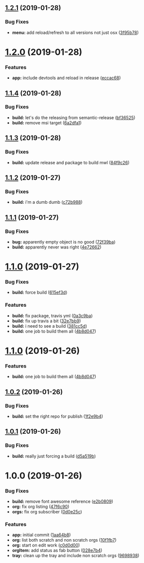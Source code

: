 ## [1.2.1](https://github.com/leboff/sfdx-org-manager/compare/v1.2.0...v1.2.1) (2019-01-28)


### Bug Fixes

* **menu:** add reload/refresh to all versions not just osx ([3f95b78](https://github.com/leboff/sfdx-org-manager/commit/3f95b78))

# [1.2.0](https://github.com/leboff/sfdx-org-manager/compare/v1.1.4...v1.2.0) (2019-01-28)


### Features

* **app:** include devtools and reload in release ([eccac68](https://github.com/leboff/sfdx-org-manager/commit/eccac68))

## [1.1.4](https://github.com/leboff/sfdx-org-manager/compare/v1.1.3...v1.1.4) (2019-01-28)

### Bug Fixes

- **build:** let's do the releasing from semantic-release ([bf36525](https://github.com/leboff/sfdx-org-manager/commit/bf36525))
- **build:** remove msi target ([6a2dfa1](https://github.com/leboff/sfdx-org-manager/commit/6a2dfa1))

## [1.1.3](https://github.com/leboff/sfdx-org-manager/compare/v1.1.2...v1.1.3) (2019-01-28)

### Bug Fixes

- **build:** update release and package to build mwl ([84f9c26](https://github.com/leboff/sfdx-org-manager/commit/84f9c26))

## [1.1.2](https://github.com/leboff/sfdx-org-manager/compare/v1.1.1...v1.1.2) (2019-01-27)

### Bug Fixes

- **build:** i'm a dumb dumb ([c72b988](https://github.com/leboff/sfdx-org-manager/commit/c72b988))

## [1.1.1](https://github.com/leboff/sfdx-org-manager/compare/v1.1.0...v1.1.1) (2019-01-27)

### Bug Fixes

- **bug:** apparently empty object is no good ([72f39ba](https://github.com/leboff/sfdx-org-manager/commit/72f39ba))
- **build:** apparently never was right ([4e72662](https://github.com/leboff/sfdx-org-manager/commit/4e72662))

# [1.1.0](https://github.com/leboff/sfdx-org-manager/compare/v1.0.2...v1.1.0) (2019-01-27)

### Bug Fixes

- **build:** force build ([615ef3d](https://github.com/leboff/sfdx-org-manager/commit/615ef3d))

### Features

- **build:** fix package, travis yml ([0a3c9ba](https://github.com/leboff/sfdx-org-manager/commit/0a3c9ba))
- **build:** fix up travis a bit ([32e7bb9](https://github.com/leboff/sfdx-org-manager/commit/32e7bb9))
- **build:** i need to see a build ([381cc5d](https://github.com/leboff/sfdx-org-manager/commit/381cc5d))
- **build:** one job to build them all ([4b8d047](https://github.com/leboff/sfdx-org-manager/commit/4b8d047))

# [1.1.0](https://github.com/leboff/sfdx-org-manager/compare/v1.0.2...v1.1.0) (2019-01-26)

### Features

- **build:** one job to build them all ([4b8d047](https://github.com/leboff/sfdx-org-manager/commit/4b8d047))

## [1.0.2](https://github.com/leboff/sfdx-org-manager/compare/v1.0.1...v1.0.2) (2019-01-26)

### Bug Fixes

- **build:** set the right repo for publish ([1f2e9b4](https://github.com/leboff/sfdx-org-manager/commit/1f2e9b4))

## [1.0.1](https://github.com/leboff/sfdx-org-manager/compare/v1.0.0...v1.0.1) (2019-01-26)

### Bug Fixes

- **build:** really just forcing a build ([d5a519b](https://github.com/leboff/sfdx-org-manager/commit/d5a519b))

# 1.0.0 (2019-01-26)

### Bug Fixes

- **build:** remove font awesome reference ([e2b0809](https://github.com/leboff/sfdx-org-manager/commit/e2b0809))
- **org:** fix org listing ([47f6c90](https://github.com/leboff/sfdx-org-manager/commit/47f6c90))
- **orgs:** fix org subscriber ([0d0e25c](https://github.com/leboff/sfdx-org-manager/commit/0d0e25c))

### Features

- **app:** initial commit ([1aa64b8](https://github.com/leboff/sfdx-org-manager/commit/1aa64b8))
- **org:** list both scratch and non scratch orgs ([10f1fb7](https://github.com/leboff/sfdx-org-manager/commit/10f1fb7))
- **org:** start on edit work ([c0d0d00](https://github.com/leboff/sfdx-org-manager/commit/c0d0d00))
- **orgItem:** add status as fab button ([028e7b4](https://github.com/leboff/sfdx-org-manager/commit/028e7b4))
- **tray:** clean up the tray and include non scratch orgs ([9698938](https://github.com/leboff/sfdx-org-manager/commit/9698938))
